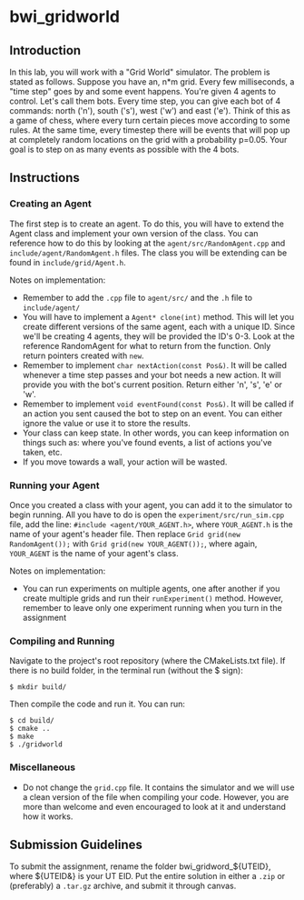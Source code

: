 # bwi_gridworld

## Introduction

In this lab, you will work with a "Grid World" simulator. The problem is stated as follows.
Suppose you have an, n*m grid. Every few milliseconds, a "time step" goes by and some event
happens. You're given 4 agents to control. Let's call them bots. Every time step, you can
give each bot of 4 commands: north ('n'), south ('s'), west ('w') and east ('e'). Think of
this as a game of chess, where every turn certain pieces move according to some rules. At
the same time, every timestep there will be events that will pop up at completely random
locations on the grid with a probability p=0.05. Your goal is to step on as many events as
possible with the 4 bots.

## Instructions

### Creating an Agent

The first step is to create an agent. To do this, you will have to extend the Agent class
and implement your own version of the class. You can reference how to do this by looking
at the `agent/src/RandomAgent.cpp` and `include/agent/RandomAgent.h` files. The class you
will be extending can be found in `include/grid/Agent.h`. 

Notes on implementation:
* Remember to add the `.cpp` file to `agent/src/` and the `.h` file to `include/agent/`
* You will have to implement a `Agent* clone(int)` method. This will let you create different
  versions of the same agent, each with a unique ID. Since we'll be creating 4 agents,
  they will be provided the ID's 0-3. Look at the reference RandomAgent for what to return
  from the function. Only return pointers created with `new`.
* Remember to implement `char nextAction(const Pos&)`. It will be called whenever a time
  step passes and your bot needs a new action. It will provide you with the bot's current
  position. Return either 'n', 's', 'e' or 'w'.
* Remember to implement `void eventFound(const Pos&)`. It will be called if an action you
  sent caused the bot to step on an event. You can either ignore the value or use it to
  store the results.
* Your class can keep state. In other words, you can keep information on things such as:
  where you've found events, a list of actions you've taken, etc.
* If you move towards a wall, your action will be wasted.

### Running your Agent

Once you created a class with your agent, you can add it to the simulator to begin running.
All you have to do is open the `experiment/src/run_sim.cpp` file, add the line:
`#include <agent/YOUR_AGENT.h>`, where `YOUR_AGENT.h` is the name of your agent's header
file. Then replace `Grid grid(new RandomAgent());` with `Grid grid(new YOUR_AGENT());`, where
again, `YOUR_AGENT` is the name of your agent's class.

Notes on implementation:
* You can run experiments on multiple agents, one after another if you create multiple grids
  and run their `runExperiment()` method. However, remember to leave only one experiment
  running when you turn in the assignment

### Compiling and Running

Navigate to the project's root repository (where the CMakeLists.txt file). If there is no 
build folder, in the terminal run (without the $ sign):
```
$ mkdir build/
```

Then compile the code and run it. You can run:
```
$ cd build/
$ cmake ..
$ make
$ ./gridworld
```
  
### Miscellaneous

* Do not change the `grid.cpp` file. It contains the simulator and we will use a clean
  version of the file when compiling your code. However, you are more than welcome and even
  encouraged to look at it and understand how it works.
  
## Submission Guidelines

To submit the assignment, rename the folder bwi_gridword_${UTEID}, where ${UTEID&} is your
UT EID. Put the entire solution in either a `.zip` or (preferably) a `.tar.gz` archive, and
submit it through canvas.
